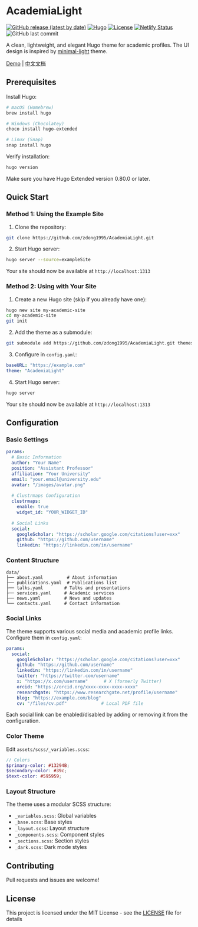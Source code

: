 # AcademiaLight

[![GitHub release (latest by date)](https://img.shields.io/github/v/release/zdong1995/AcademiaLight?style=flat-square)](https://github.com/zdong1995/AcademiaLight/releases)
[![Hugo](https://img.shields.io/badge/Hugo-%5E0.62.0-ff4088?style=flat-square&logo=hugo)](https://gohugo.io/)
[![License](https://img.shields.io/github/license/zdong1995/AcademiaLight?style=flat-square)](https://github.com/zdong1995/AcademiaLight/blob/master/LICENSE)
[![Netlify Status](https://api.netlify.com/api/v1/badges/9e4fdc45-04a7-4a7c-90fd-07fe6195b1e3/deploy-status)](https://app.netlify.com/sites/academialight/deploys) ![GitHub last commit](https://img.shields.io/github/last-commit/zdong1995/AcademiaLight)

A clean, lightweight, and elegant Hugo theme for academic profiles. The UI design is inspired by [minimal-light](https://github.com/yaoyao-liu/minimal-light) theme.

[Demo](https://academialight.netlify.app) | [中文文档](README_zh.md)

## Prerequisites

Install Hugo:
```bash
# macOS (Homebrew)
brew install hugo

# Windows (Chocolatey)
choco install hugo-extended

# Linux (Snap)
snap install hugo
```

Verify installation:
```bash
hugo version
```

Make sure you have Hugo Extended version 0.80.0 or later.

## Quick Start

### Method 1: Using the Example Site

1. Clone the repository:
```bash
git clone https://github.com/zdong1995/AcademiaLight.git
```

2. Start Hugo server:
```bash
hugo server --source=exampleSite
```

Your site should now be available at `http://localhost:1313`

### Method 2: Using with Your Site

1. Create a new Hugo site (skip if you already have one):
```bash
hugo new site my-academic-site
cd my-academic-site
git init
```

2. Add the theme as a submodule:
```bash
git submodule add https://github.com/zdong1995/AcademiaLight.git themes/AcademiaLight
```

3. Configure in `config.yaml`:
```yaml
baseURL: "https://example.com"
theme: "AcademiaLight"
```

4. Start Hugo server:
```bash
hugo server
```

Your site should now be available at `http://localhost:1313`

## Configuration

### Basic Settings

```yaml
params:
  # Basic Information
  author: "Your Name"
  position: "Assistant Professor"
  affiliation: "Your University"
  email: "your.email@university.edu"
  avatar: "/images/avatar.png"
  
  # Clustrmaps Configuration
  clustrmaps:
    enable: true
    widget_id: "YOUR_WIDGET_ID"
    
  # Social Links
  social:
    googleScholar: "https://scholar.google.com/citations?user=xxx"
    github: "https://github.com/username"
    linkedin: "https://linkedin.com/in/username"
```

### Content Structure

```
data/
├── about.yaml         # About information
├── publications.yaml  # Publications list
├── talks.yaml        # Talks and presentations
├── services.yaml     # Academic services
├── news.yaml         # News and updates
└── contacts.yaml     # Contact information
```

### Social Links

The theme supports various social media and academic profile links. Configure them in `config.yaml`:

```yaml
params:
  social:
    googleScholar: "https://scholar.google.com/citations?user=xxx"
    github: "https://github.com/username"
    linkedin: "https://linkedin.com/in/username"
    twitter: "https://twitter.com/username"
    x: "https://x.com/username"      # X (formerly Twitter)
    orcid: "https://orcid.org/xxxx-xxxx-xxxx-xxxx"
    researchgate: "https://www.researchgate.net/profile/username"
    blog: "https://example.com/blog"
    cv: "/files/cv.pdf"             # Local PDF file
```

Each social link can be enabled/disabled by adding or removing it from the configuration.

### Color Theme

Edit `assets/scss/_variables.scss`:

```scss
// Colors
$primary-color: #13294B;
$secondary-color: #39c;
$text-color: #595959;
```

### Layout Structure

The theme uses a modular SCSS structure:
- `_variables.scss`: Global variables
- `_base.scss`: Base styles
- `_layout.scss`: Layout structure
- `_components.scss`: Component styles
- `_sections.scss`: Section styles
- `_dark.scss`: Dark mode styles

## Contributing

Pull requests and issues are welcome!


## License

This project is licensed under the MIT License - see the [LICENSE](LICENSE) file for details